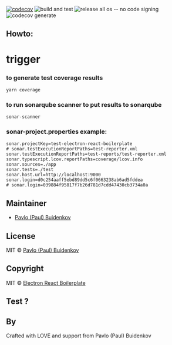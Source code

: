 [![codecov](https://codecov.io/gh/pavlobu/test-electron-boilerplate-ci/branch/master/graph/badge.svg)](https://codecov.io/gh/pavlobu/deskreen)
![build and test](https://github.com/pavlobu/deskreen/workflows/build%20and%20test/badge.svg?event=pull_request)
![release all os -- no code signing](https://github.com/pavlobu/deskreen/workflows/release%20all%20os%20--%20no%20code%20signing/badge.svg)
![codecov generate](https://github.com/pavlobu/deskreen/workflows/codecov%20generate/badge.svg)

## Howto:

# trigger

### to generate test coverage results

```
yarn coverage
```

### to run sonarqube scanner to put results to sonarqube

```
sonar-scanner
```

### sonar-project.properties example:

```
sonar.projectKey=test-electron-react-boilerplate
# sonar.testExecutionReportPaths=test-reporter.xml
sonar.testExecutionReportPaths=test-reports/test-reporter.xml
sonar.typescript.lcov.reportPaths=coverage/lcov.info
sonar.sources=./app
sonar.tests=./test
sonar.host.url=http://localhost:9000
sonar.login=d0c254aaff5ebd89dd5c6f0663238ab6ad5fddea
# sonar.login=039884f95817f7b26d781d7cdd47430cb3734a0a

```

## Maintainer

- [Pavlo (Paul) Buidenkov](https://github.com/pavlobu)

## License

MIT © [Pavlo (Paul) Buidenkov](https://github.com/pavlobu/deskreen)

## Copyright

MIT © [Electron React Boilerplate](https://github.com/electron-react-boilerplate)

## Test ?

## By

Crafted with LOVE and support from Pavlo (Paul) Buidenkov
